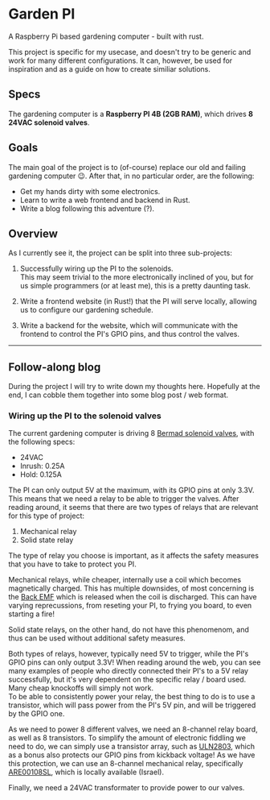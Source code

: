 # Garden PI
A Raspberry Pi based gardening computer - built with rust.

This project is specific for my usecase, and doesn't try to be generic and work for many different configurations. It can, however, be used for inspiration and as a guide on how to create similiar solutions.

## Specs
The gardening computer is a **Raspberry PI 4B (2GB RAM)**, which drives **8 24VAC solenoid valves**.


## Goals
The main goal of the project is to (of-course) replace our old and failing gardening computer :wink:.
After that, in no particular order, are the following:
* Get my hands dirty with some electronics.
* Learn to write a web frontend and backend in Rust.
* Write a blog following this adventure (?).

## Overview
As I currently see it, the project can be split into three sub-projects:

1. Successfully wiring up the PI to the solenoids.  
This may seem trivial to the more electronically inclined of you, but for us simple programmers (or at least me), this is a pretty daunting task. 

2. Write a frontend website (in Rust!) that the PI will serve locally, allowing us to configure our gardening schedule.

3. Write a backend for the website, which will communicate with the frontend to control the PI's GPIO pins, and thus control the valves.

---

## Follow-along blog
During the project I will try to write down my thoughts here. Hopefully at the end, I can cobble them together into some blog post / web format.

### Wiring up the PI to the solenoid valves
The current gardening computer is driving 8 [Bermad solenoid valves](https://www.bermad.com/product/s-390-2w-2/), with the following specs:
* 24VAC 
* Inrush: 0.25A
* Hold: 0.125A

The PI can only output 5V at the maximum, with its GPIO pins at only 3.3V. This means that we need a relay to be able to trigger the valves.
After reading around, it seems that there are two types of relays that are relevant for this type of project:

1. Mechanical relay
2. Solid state relay

The type of relay you choose is important, as it affects the safety measures that you have to take to protect you PI.

Mechanical relays, while cheaper, internally use a coil which becomes magnetically charged. This has multiple downsides, of most concerning is the [Back EMF](https://www.embedded.com/back-emf-and-snubber/) which is released when the coil is discharged. This can have varying reprecussions, from reseting your PI, to frying you board, to even starting a fire!

Solid state relays, on the other hand, do not have this phenomenom, and thus can be used without additional safety measures.

Both types of relays, however, typically need 5V to trigger, while the PI's GPIO pins can only output 3.3V! When reading around the web, you can see many examples of people who directly connected their PI's to a 5V relay successfully, but it's very dependent on the specific relay / board used. Many cheap knockoffs will simply not work.  
To be able to consistently power your relay, the best thing to do is to use a transistor, which will pass power from the PI's 5V pin, and will be triggered by the GPIO one.

As we need to power 8 different valves, we need an 8-channel relay board, as well as 8 transistors. To simplify the amount of electronic fiddling we need to do, we can simply use a transistor array, such as [ULN2803](https://www.theengineeringprojects.com/2018/10/introduction-to-uln2803.html), which as a bonus also protects our GPIO pins from kickback voltage!
As we have this protection, we can use an 8-channel mechanical relay, specifically [ARE00108SL](https://rlx.sk/en/various-boards/3321-8-channel-relay-module-10a-er-are00108sl.html), which is locally available (Israel).

Finally, we need a 24VAC transformater to provide power to our valves.
